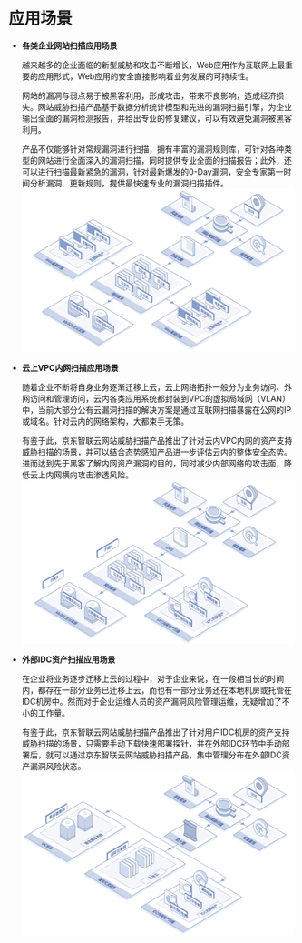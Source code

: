 ﻿# 应用场景

- **各类企业网站扫描应用场景**

  越来越多的企业面临的新型威胁和攻击不断增长，Web应用作为互联网上最重要的应用形式，Web应用的安全直接影响着业务发展的可持续性。

  网站的漏洞与弱点易于被黑客利用，形成攻击，带来不良影响，造成经济损失。网站威胁扫描产品基于数据分析统计模型和先进的漏洞扫描引擎，为企业输出全面的漏洞检测报告，并给出专业的修复建议，可以有效避免漏洞被黑客利用。

  产品不仅能够针对常规漏洞进行扫描，拥有丰富的漏洞规则库，可针对各种类型的网站进行全面深入的漏洞扫描，同时提供专业全面的扫描报告；此外，还可以进行扫描最新紧急的漏洞，针对最新爆发的0-Day漏洞，安全专家第一时间分析漏洞、更新规则，提供最快速专业的漏洞扫描插件。
![](../../../../image/Website-Threat-Inspector/wts-changjing-1.png)

- **云上VPC内网扫描应用场景**

  随着企业不断将自身业务逐渐迁移上云，云上网络拓扑一般分为业务访问、外网访问和管理访问，云内各类应用系统都封装到VPC的虚拟局域网（VLAN）中，当前大部分公有云漏洞扫描的解决方案是通过互联网扫描暴露在公网的IP或域名。针对云内的网络架构，大都束手无策。

  有鉴于此，京东智联云网站威胁扫描产品推出了针对云内VPC内网的资产支持威胁扫描的场景，并可以结合态势感知产品进一步评估云内的整体安全态势。进而达到先于黑客了解内网资产漏洞的目的，同时减少内部网络的攻击面，降低云上内网横向攻击渗透风险。
![](../../../../image/Website-Threat-Inspector/wts-changjing-2.png)

- **外部IDC资产扫描应用场景**

  在企业将业务逐步迁移上云的过程中，对于企业来说，在一段相当长的时间内，都存在一部分业务已迁移上云，而也有一部分业务还在本地机房或托管在IDC机房中。然而对于企业运维人员的资产漏洞风险管理运维，无疑增加了不小的工作量。

  有鉴于此，京东智联云网站威胁扫描产品推出了针对用户IDC机房的资产支持威胁扫描的场景，只需要手动下载快速部署探针，并在外部IDC环节中手动部署后，就可以通过京东智联云网站威胁扫描产品，集中管理分布在外部IDC资产漏洞风险状态。
![](../../../../image/Website-Threat-Inspector/wts-changjing-3.png)
